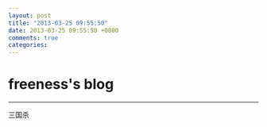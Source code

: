 ```yaml
---
layout: post
title: "2013-03-25 09:55:50"
date: 2013-03-25 09:55:50 +0800
comments: true
categories: 
---
```


# freeness's blog

----------

>
三国杀